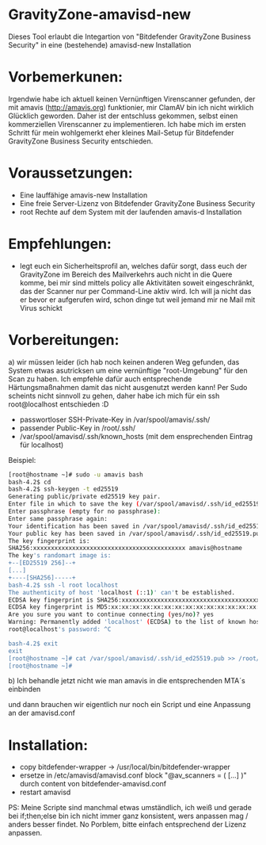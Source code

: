 # GravityZone-amavisd-new
Dieses Tool erlaubt die Integartion von "Bitdefender GravityZone Business Security" in eine (bestehende) amavisd-new Installation

Vorbemerkunen:
==============

Irgendwie habe ich aktuell keinen Vernünftigen Virenscanner gefunden, der mit amavis (http://amavis.org) funktionier, mir ClamAV bin ich nicht wirklich Glücklich geworden. Daher ist der entschluss gekommen, selbst einen kommerziellen Virenscanner zu implementieren. Ich habe mich im ersten Schritt für mein wohlgemerkt eher kleines Mail-Setup für Bitdefender GravityZone Business Security entschieden.

Voraussetzungen:
================
- Eine lauffähige amavis-new Installation
- Eine freie Server-Lizenz von Bitdefender GravityZone Business Security
- root Rechte auf dem System mit der laufenden amavis-d Installation

Empfehlungen:
=============
- legt euch ein Sicherheitsprofil an, welches dafür sorgt, dass euch der GravityZone im Bereich des Mailverkehrs auch nicht in die Quere komme,
  bei mir sind mittels policy alle Aktivitäten soweit eingeschränkt, das der Scanner nur per Command-Line aktiv wird. Ich will ja nicht das er
  bevor er aufgerufen wird, schon dinge tut weil jemand mir ne Mail mit Virus schickt

Vorbereitungen:
===============

a) wir müssen leider (ich hab noch keinen anderen Weg gefunden, das System etwas asutricksen um eine vernünftige "root-Umgebung" für den Scan zu haben. Ich empfehle dafür auch entsprechende Härtungsmaßnahmen damit das nicht ausgenutzt werden kann! Per Sudo scheints nicht sinnvoll zu gehen, daher habe ich mich für ein ssh root@localhost entschieden :D
 - passwortloser SSH-Private-Key in /var/spool/amavis/.ssh/
 - passender Public-Key in /root/.ssh/
 - /var/spool/amavisd/.ssh/known_hosts (mit dem ensprechenden Eintrag für localhost)

Beispiel:
```bash
[root@hostname ~]# sudo -u amavis bash
bash-4.2$ cd
bash-4.2$ ssh-keygen -t ed25519
Generating public/private ed25519 key pair.
Enter file in which to save the key (/var/spool/amavisd/.ssh/id_ed25519):
Enter passphrase (empty for no passphrase):
Enter same passphrase again:
Your identification has been saved in /var/spool/amavisd/.ssh/id_ed25519.
Your public key has been saved in /var/spool/amavisd/.ssh/id_ed25519.pub.
The key fingerprint is:
SHA256:xxxxxxxxxxxxxxxxxxxxxxxxxxxxxxxxxxxxxxxxxxx amavis@hostname
The key's randomart image is:
+--[ED25519 256]--+
[...]
+----[SHA256]-----+
bash-4.2$ ssh -l root localhost
The authenticity of host 'localhost (::1)' can't be established.
ECDSA key fingerprint is SHA256:xxxxxxxxxxxxxxxxxxxxxxxxxxxxxxxxxxxxxxxxxxx.
ECDSA key fingerprint is MD5:xx:xx:xx:xx:xx:xx:xx:xx:xx:xx:xx:xx:xx:xx:xx:xx.
Are you sure you want to continue connecting (yes/no)? yes
Warning: Permanently added 'localhost' (ECDSA) to the list of known hosts.
root@localhost's password: ^C

bash-4.2$ exit
exit
[root@hostname ~]# cat /var/spool/amavisd/.ssh/id_ed25519.pub >> /root/.ssh/authorized_keys
[root@hostname ~]#
```

b) Ich behandle jetzt nicht wie man amavis in die entsprechenden MTA´s einbinden

und dann brauchen wir eigentlich nur noch ein Script und eine Anpassung an der amavisd.conf

Installation:
=============

- copy bitdefender-wrapper -> /usr/local/bin/bitdefender-wrapper 
- ersetze in /etc/amavisd/amavisd.conf block "@av_scanners = ( [...] )" durch content von bitdefender-amavisd.conf
- restart amavisd

PS: Meine Scripte sind manchmal etwas umständlich, ich weiß und gerade bei if;then;else bin ich nicht immer ganz konsistent, wers anpassen mag / anders besser findet. No Porblem, bitte einfach entsprechend der Lizenz anpassen.
